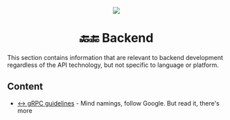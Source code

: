<div align="center">

![](https://i.imgur.com/dqtgeWw.png)

# 🔙🔚 Backend


</div>

This section contains information that are relevant to backend development regardless of the API technology, but not specific to language or platform.

## Content

- [↔️ gRPC guidelines](./guides/grpc.md) - Mind namings, follow Google. But read it, there's more